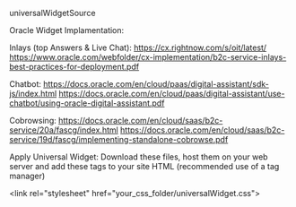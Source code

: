 
universalWidgetSource

Oracle Widget Implamentation:

Inlays (top Answers & Live Chat):
https://cx.rightnow.com/s/oit/latest/
https://www.oracle.com/webfolder/cx-implementation/b2c-service-inlays-best-practices-for-deployment.pdf

Chatbot:
https://docs.oracle.com/en/cloud/paas/digital-assistant/sdk-js/index.html
https://docs.oracle.com/en/cloud/paas/digital-assistant/use-chatbot/using-oracle-digital-assistant.pdf

Cobrowsing:
https://docs.oracle.com/en/cloud/saas/b2c-service/20a/fascg/index.html
https://docs.oracle.com/en/cloud/saas/b2c-service/19d/fascg/implementing-standalone-cobrowse.pdf

Apply Universal Widget:
Download these files, host them on your web server and add these tags to your site HTML (recommended use of a tag manager)

<script src="your_js_folder/universalWidget.js"> </script>
\<link rel="stylesheet" href="your_css_folder/universalWidget.css">
